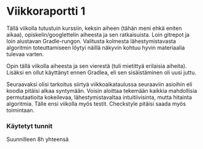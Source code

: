 # Viikkoraportti 1

Tällä viikolla tutustuin kurssiin, keksin aiheen (tähän meni ehkä eniten aikaa), opiskelin/googlettelin aiheesta ja sen ratkaisuista. Loin gitrepot ja loin alustavan Gradle-rungon. Valitusta kolmesta lähestymistavasta algoritmin toteuttamiseen löytyi näillä näkyvin kohtuu hyvin materiaalia tulevaa varten.

Opin tällä viikolla aiheesta ja sen vierestä (tuli mietittyä erilaisia aiheita). Lisäksi en ollut käyttänyt ennen Gradlea, eli sen sisäistäminen oli uusi juttu.

Seuraavaksi olisi tarkoitus siirtyä viikkoaikataulussa seuraaviin asioihin eli koodia pitäisi alkaa syntymään. Voisin aloittaa tekemään kaikkia mahdollisia permutaatioita kokeilevaa, lähestymistavaltaa intuitiivisinta, mutta hitainta algoritmia. Tälle ensi viikolla myös testit. Checkstyle pitäisi saada myös toimintaan.

### Käytetyt tunnit
Suunnilleen 8h yhteensä
